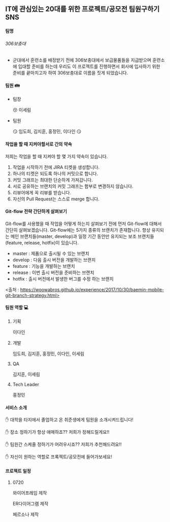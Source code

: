 ## IT에 관심있는 20대를 위한 프로젝트/공모전 팀원구하기 SNS

#### 팀명

###### 306보충대

- 군대에서 훈련소를 배정받기 전에 306보충대에서 보급물품들을 지급받으며 훈련소에 입대할 준비를 하는데 우리도 이 프로젝트를 진행하면서 회사에 입사하기 위한 준비를 끝마치고자 하여 306보충대로 이름을 짓게 되었습니다.



#### 팀원 :family:	

- 팀장

  :kissing_closed_eyes:	이세림

- 팀원

  :smirk:	임도희, 김지훈, 홍정민, 이다인	:smirk:		

#### 작업을 할 때 지켜야할서로 간의 약속
저희는 작업을 할 때 지켜야 할 몇 가지 약속이 있습니다.

1. 작업을 시작하기 전에 JIRA 티켓을 생성합니다.
2. 하나의 티켓은 되도록 하나의 커밋으로 합니다.
3. 커밋 그래프는 최대한 단순하게 가져갑니다.
4. 서로 공유하는 브랜치의 커밋 그래프는 함부로 변경하지 않습니다.
5. 리뷰어에게 꼭 리뷰를 받습니다.
6. 자신의 Pull Request는 스스로 merge 합니다.

#### Git-flow 전략 간단하게 살펴보기

Git-flow를 사용했을 때 작업을 어떻게 하는지 살펴보기 전에 먼저 Git-flow에 대해서 간단히 살펴보겠습니다.
Git-flow에는 5가지 종류의 브랜치가 존재합니다. 항상 유지되는 메인 브랜치들(master, develop)과 일정 기간 동안만 유지되는 보조 브랜치들(feature, release, hotfix)이 있습니다.

- master : 제품으로 출시될 수 있는 브랜치
- develop : 다음 출시 버전을 개발하는 브랜치
- feature : 기능을 개발하는 브랜치
- release : 이번 출시 버전을 준비하는 브랜치
- hotfix : 출시 버전에서 발생한 버그를 수정 하는 브랜치

<출처 :  https://woowabros.github.io/experience/2017/10/30/baemin-mobile-git-branch-strategy.html>

#### 팀원 역할 :computer:	

1. 기획

   이다인

2. 개발

   임도희, 김지훈, 홍정민, 이다인, 이세림

3. QA

   김지훈, 이세림

4. Tech Leader

   홍정민



#### 서비스 소개

:hand: 	대학을 타지에서 졸업하고 온 취준생에게 팀원을 소개시켜드립니다!

:hand:	 장소 정하기가 항상 애매하죠?? 저희가 정해드릴게요!!

:hand: 	팀원간 스케줄 정하기가 어려우시죠?? 저희가 추천해드려요!!

:hand: 	자신이 원하는 역할로 프록젝트/공모전에 들어가보세요!



#### 프로젝트 일정

1. 0720

   와이어프레임 제작

   ER다이어그램 제작

   페르소나 제작